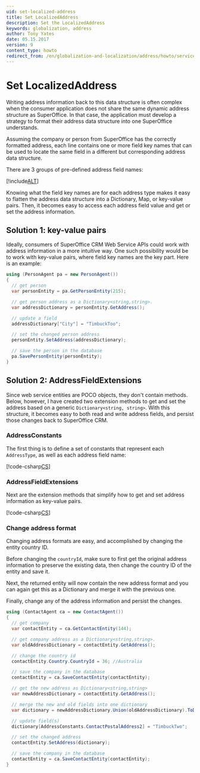 ```yaml
---
uid: set-localized-address
title: Set LocalizedAddress
description: Set the LocalizedAddress
keywords: globalization, address
author: Tony Yates
date: 05.15.2017
version: 9
content_type: howto
redirect_from: /en/globalization-and-localization/address/howto/services/set-localized-address
---
```


# Set LocalizedAddress

Writing address information back to this data structure is often complex when the consumer application does not share the same dynamic address structure as SuperOffice. In that case, the application must develop a strategy to format their address data structure into one SuperOffice understands.

Assuming the company or person from SuperOffice has the correctly formatted address, each line contains one or more field key names that can be used to locate the same field in a different but corresponding address data structure.

There are 3 groups of pre-defined address field names:

[!include[ALT](../../../../globalization-and-localization/address/includes/pre-defined-address-fields.md)]

Knowing what the field key names are for each address type makes it easy to flatten the address data structure into a Dictionary, Map, or key-value pairs. Then, it becomes easy to access each address field value and get or set the address information.

## Solution 1: key-value pairs

Ideally, consumers of SuperOffice CRM Web Service APIs could work with address information in a more intuitive way. One such possibility would be to work with key-value pairs, where field key names are the key part. Here is an example:

```csharp
using (PersonAgent pa = new PersonAgent())
{
  // get person
  var personEntity = pa.GetPersonEntity(215);

  // get person address as a Dictionary<string,string>.
  var addressDictionary = personEntity.GetAddress();

  // update a field
  addressDictionary["City"] = "TimbuckToo";

  // set the changed person address
  personEntity.SetAddress(addressDictionary);

  // save the person in the database
  pa.SavePersonEntity(personEntity);
}
```

## Solution 2: AddressFieldExtensions

Since web service entities are POCO objects, they don't contain methods. Below, however, I have created two extension methods to get and set the address based on a generic `Dictionary<string, string>`. With this structure, it becomes easy to both read and write address fields, and persist those changes back to SuperOffice CRM.

### AddressConstants

The first thing is to define a set of constants that represent each `AddressType`, as well as each address field name:

[!code-csharp[CS](includes/addressconstants.cs)]

### AddressFieldExtensions

Next are the extension methods that simplify how to get and set address information as key-value pairs.

[!code-csharp[CS](includes/addressfieldextensions.cs)]

### Change address format

Changing address formats are easy, and accomplished by changing the entity country ID.

Before changing the `countryId`, make sure to first get the original address information to preserve the existing data, then change the country ID of the entity and save it.

Next, the returned entity will now contain the new address format and you can again get this as a Dictionary and merge it with the previous one.

Finally, change any of the address information and persist the changes.

```csharp
using (ContactAgent ca = new ContactAgent())
{
  // get company
  var contactEntity = ca.GetContactEntity(144);

  // get company address as a Dictionary<string,string>.
  var oldAddressDictionary = contactEntity.GetAddress();

  // change the country id
  contactEntity.Country.CountryId = 36; //Australia

  // save the company in the database
  contactEntity = ca.SaveContactEntity(contactEntity);

  // get the new address as Dictionary<string,string>
  var newAddressDictionary = contactEntity.GetAddress();

  // merge the new and old fields into one dictionary
  var dictionary = newAddressDictionary.Union(oldAddressDictionary).ToDictionary(d=>d.Key, d=>d.Value);

  // update field(s)
  dictionary[AddressConstants.ContactPostalAddress2] = "TimbuckTwo";

  // set the changed address
  contactEntity.SetAddress(dictionary);

  // save the company in the database
  contactEntity = ca.SaveContactEntity(contactEntity);
}
```
